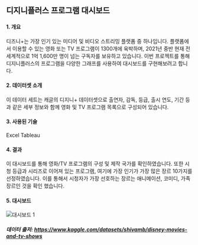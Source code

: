 ##  디지니플러스 프로그램 대시보드

#### 1. 개요

디즈니+는 가장 인기 있는 미디어 및 비디오 스트리밍 플랫폼 중 하나입니다. 플랫폼에서 이용할 수 있는 영화 또는 TV 프로그램이 1300개에 육박하며, 2021년 중반 현재 전 세계적으로 1억 1,600만 명이 넘는 구독자를 보유하고 있습니다. 이번 프로젝트를 통해 디지니플러스의 프로그램을 다양한 그래프를 사용하여 대시보드를 구현해보려고 합니다.

#### 2. 데이터셋 소개

이 데이터 세트는 캐글의 디지니+ 데이터셋으로 출연자, 감독, 등급, 출시 연도, 기간 등과 같은 세부 정보와 함께 영화 및 TV 프로그램 목록으로 구성되어 있습니다.

#### 3. 사용된 기술

Excel
Tableau

#### 4. 결과

이 대시보드를 통해 영화/TV 프로그램의 구성 및 제작 국가를 확인하였습니다. 또한 시청 등급과 시리즈로 이어져 있는 프로그램, 여기에 가장 인기가 가장 많은 장르 10가지를 선정하였습니다. 이를 통해서 시청자가 가장 선호하는 장르는 애니메이션, 코미디, 가족 장르인 것을 확인 했습니다.

#### 5. 대시보드

![대시보드 1](https://user-images.githubusercontent.com/109095108/235302661-12946394-68d3-47b9-abd1-26c66ffb2cda.png)



##### 데이터 출저: https://www.kaggle.com/datasets/shivamb/disney-movies-and-tv-shows
